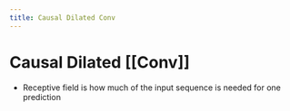 ```yaml
---
title: Causal Dilated Conv
---
```


# Causal Dilated [[Conv]]
- Receptive field is how much of the input sequence is needed for one prediction


































